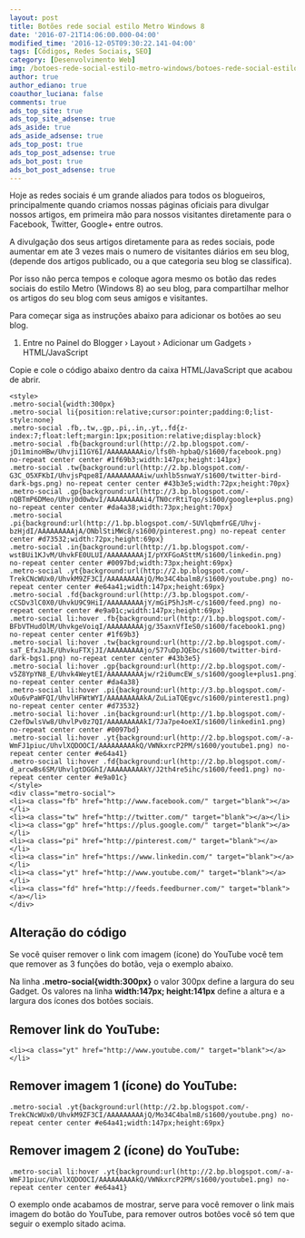 ```yaml
---
layout: post
title: Botões rede social estilo Metro Windows 8
date: '2016-07-21T14:06:00.000-04:00'
modified_time: '2016-12-05T09:30:22.141-04:00'
tags: [Códigos, Redes Sociais, SEO]
category: [Desenvolvimento Web]
img: /botoes-rede-social-estilo-metro-windows/botoes-rede-social-estilo-metro-windows.jpg
author: true
author_ediano: true
coauthor_luciana: false
comments: true
ads_top_site: true
ads_top_site_adsense: true
ads_aside: true
ads_aside_adsense: true
ads_top_post: true
ads_top_post_adsense: true
ads_bot_post: true
ads_bot_post_adsense: true
---
```


Hoje as redes sociais é um grande aliados para todos os blogueiros, principalmente quando criamos nossas páginas oficiais para divulgar nossos artigos, em primeira mão para nossos visitantes diretamente para o Facebook, Twitter, Google+ entre outros.

A divulgação dos seus artigos diretamente para as redes sociais, pode aumentar em ate 3 vezes mais o numero de visitantes diários em seu blog, (depende dos artigos publicado, ou a que categoria seu blog se classifica).

Por isso não perca tempos e coloque agora mesmo os botão das redes sociais do estilo Metro (Windows 8) ao seu blog, para compartilhar melhor os artigos do seu blog com seus amigos e visitantes.

Para começar siga as instruções abaixo para adicionar os botões ao seu blog.

1. Entre no Painel do Blogger › Layout › Adicionar um Gadgets › HTML/JavaScript

Copie e cole o código abaixo dentro da caixa HTML/JavaScript que acabou de abrir.

    <style>
    .metro-social{width:300px}
    .metro-social li{position:relative;cursor:pointer;padding:0;list-style:none}
    .metro-social .fb,.tw,.gp,.pi,.in,.yt,.fd{z-index:7;float:left;margin:1px;position:relative;display:block}
    .metro-social .fb{background:url(http://2.bp.blogspot.com/-jDi1minoHBw/UhvjiI1GY6I/AAAAAAAAAio/lfs0h-hpbaQ/s1600/facebook.png) no-repeat center center #1f69b3;width:147px;height:141px}
    .metro-social .tw{background:url(http://2.bp.blogspot.com/-G3C_O5XFKbI/UhvjsPqpe8I/AAAAAAAAAiw/uxhlb5snwaY/s1600/twitter-bird-dark-bgs.png) no-repeat center center #43b3e5;width:72px;height:70px}
    .metro-social .gp{background:url(http://3.bp.blogspot.com/-nQBTmP6DMeo/Uhvj0d0wbvI/AAAAAAAAAi4/TN0crRtiTqo/s1600/google+plus.png) no-repeat center center #da4a38;width:73px;height:70px}
    .metro-social .pi{background:url(http://1.bp.blogspot.com/-5UVlqbmfrGE/Uhvj-bzHjdI/AAAAAAAAAjA/ONblStiMWc8/s1600/pinterest.png) no-repeat center center #d73532;width:72px;height:69px}
    .metro-social .in{background:url(http://1.bp.blogspot.com/-wstBUi1KJvM/UhvkFE0ULUI/AAAAAAAAAjI/pYXFGoASttM/s1600/linkedin.png) no-repeat center center #0097bd;width:73px;height:69px}
    .metro-social .yt{background:url(http://2.bp.blogspot.com/-TrekCNcWUx0/UhvkM9ZF3CI/AAAAAAAAAjQ/Mo34C4balm8/s1600/youtube.png) no-repeat center center #e64a41;width:147px;height:69px}
    .metro-social .fd{background:url(http://3.bp.blogspot.com/-cCSDv3lC0X0/UhvkU9C9HiI/AAAAAAAAAjY/mGiP5hJsM-c/s1600/feed.png) no-repeat center center #e9a01c;width:147px;height:69px}
    .metro-social li:hover .fb{background:url(http://1.bp.blogspot.com/-BFbVTHudOlM/UhvkgeVoiqI/AAAAAAAAAjg/35axnVfIeS0/s1600/facebook1.png) no-repeat center center #1f69b3}
    .metro-social li:hover .tw{background:url(http://2.bp.blogspot.com/-saT_EfxJaJE/UhvkuFTXjJI/AAAAAAAAAjo/577uDpJQEbc/s1600/twitter-bird-dark-bgs1.png) no-repeat center center #43b3e5}
    .metro-social li:hover .gp{background:url(http://2.bp.blogspot.com/-v5Z8YpYN8_E/Uhvk4WeytEI/AAAAAAAAAjw/r2i0umcEW_s/s1600/google+plus1.png) no-repeat center center #da4a38}
    .metro-social li:hover .pi{background:url(http://3.bp.blogspot.com/-xOu6vPaWFQI/UhvlHFWtWYI/AAAAAAAAAkA/ZuLiaTQEgvc/s1600/pinterest1.png) no-repeat center center #d73532}
    .metro-social li:hover .in{background:url(http://1.bp.blogspot.com/-C2efDwlsVw8/UhvlPv0z7QI/AAAAAAAAAkI/7Ja7pe4oeXI/s1600/linkedin1.png) no-repeat center center #0097bd}
    .metro-social li:hover .yt{background:url(http://2.bp.blogspot.com/-a-WmFJ1piuc/UhvlXQDOOCI/AAAAAAAAAkQ/VWNkxrcP2PM/s1600/youtube1.png) no-repeat center center #e64a41}
    .metro-social li:hover .fd{background:url(http://2.bp.blogspot.com/-d_arcwBs6SM/UhvlgtDGGhI/AAAAAAAAAkY/J2th4re5ihc/s1600/feed1.png) no-repeat center center #e9a01c}
    </style>
    <div class="metro-social">
    <li><a class="fb" href="http://www.facebook.com/" target="blank"></a></li>
    <li><a class="tw" href="http://twitter.com/" target="blank"></a></li>
    <li><a class="gp" href="https://plus.google.com/" target="blank"></a></li>
    <li><a class="pi" href="http://pinterest.com/" target="blank"></a></li>
    <li><a class="in" href="https://www.linkedin.com/" target="blank"></a></li>
    <li><a class="yt" href="http://www.youtube.com/" target="blank"></a></li>
    <li><a class="fd" href="http://feeds.feedburner.com/" target="blank"></a></li>
    </div>

## Alteração do código
Se você quiser remover o link com imagem (ícone) do YouTube você tem que remover as 3 funções do botão, veja o exemplo abaixo.

Na linha **.metro-social{width:300px}** o valor 300px define a largura do seu Gadget. Os valores na linha **width:147px; height:141px** define a altura e a largura dos ícones dos botões sociais.

## Remover link do YouTube:
    <li><a class="yt" href="http://www.youtube.com/" target="blank"></a></li>

## Remover imagem 1 (ícone) do YouTube:
    .metro-social .yt{background:url(http://2.bp.blogspot.com/-TrekCNcWUx0/UhvkM9ZF3CI/AAAAAAAAAjQ/Mo34C4balm8/s1600/youtube.png) no-repeat center center #e64a41;width:147px;height:69px}

## Remover imagem 2 (ícone) do YouTube:
    .metro-social li:hover .yt{background:url(http://2.bp.blogspot.com/-a-WmFJ1piuc/UhvlXQDOOCI/AAAAAAAAAkQ/VWNkxrcP2PM/s1600/youtube1.png) no-repeat center center #e64a41}

O exemplo onde acabamos de mostrar, serve para você remover o link mais imagem do botão do YouTube, para remover outros botões você só tem que seguir o exemplo sitado acima.